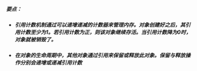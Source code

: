 ##### **要点**：

- ##### 引用计数机制通过可以递增递减的计数器来管理内存。对象创建好之后，其引用计数至少为1。若引用计数为正，则该对象继续存活。当引用计数降为0时，对象就被销毁了。

- ##### 在对象的生命周期中，其他对象通过引用来保留或释放此对象。保留与释放操作分别会递增或递减引用计数



